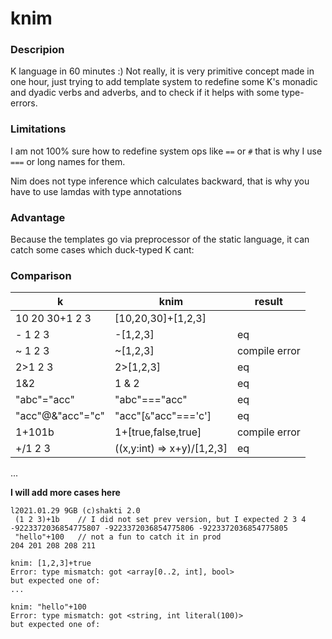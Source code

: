 # knim

### Descripion
K language in 60 minutes :) Not really, it is very primitive concept made in one hour, just trying to add template system to redefine some K's monadic and dyadic verbs and adverbs, and to check if it helps with some type-errors.

### Limitations
I am not 100% sure how to redefine system ops like ``==`` or ``#`` that is why I use ``===`` or long names for them.

Nim does not type inference which calculates backward, that is why you have to use lamdas with type annotations

### Advantage
Because the templates go via preprocessor of the static language, it can catch some cases which duck-typed K cant:

### Comparison
| k                            | knim                  | result        |
|------------------------------|-----------------------|---------------|
| 10 20 30+1 2 3               | [10,20,30]+[1,2,3]    |               |
| - 1 2 3                      | -[1,2,3]              | eq            |
| ~ 1 2 3                      | ~[1,2,3]              | compile error |
| 2>1 2 3                      | 2>[1,2,3]             | eq            |
| 1&2                          | 1 & 2                 | eq            |
| "abc"="acc"                  | "abc"==="acc"         | eq            |
| "acc"@&"acc"="c"             | "acc"[`&`"acc"==='c'] | eq            |
| 1+101b                       | 1+[true,false,true]   | compile error |
| +/1 2 3                      | ((x,y:int) => x+y)/[1,2,3] | eq       |
...

**I will add more cases here**

```
l2021.01.29 9GB (c)shakti 2.0
 (1 2 3)+1b    // I did not set prev version, but I expected 2 3 4
-9223372036854775807 -9223372036854775806 -9223372036854775805
 "hello"+100   // not a fun to catch it in prod
204 201 208 208 211
```

```
knim: [1,2,3]+true
Error: type mismatch: got <array[0..2, int], bool>
but expected one of:
...

knim: "hello"+100
Error: type mismatch: got <string, int literal(100)>
but expected one of:
```
